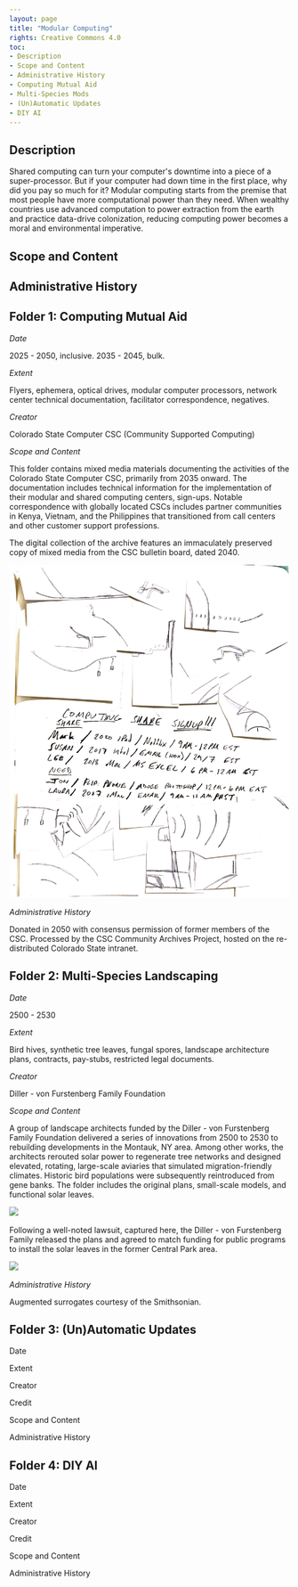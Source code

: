 ```yaml
---
layout: page
title: "Modular Computing"
rights: Creative Commons 4.0
toc:
- Description
- Scope and Content
- Administrative History
- Computing Mutual Aid
- Multi-Species Mods
- (Un)Automatic Updates
- DIY AI 
---
```


## Description

Shared computing can turn your computer's downtime into a piece of a super-processor. But if your computer had down time in the first place, why did you pay so much for it? Modular computing starts from the premise that most people have more computational power than they need. When wealthy countries use advanced computation to power extraction from the earth and practice data-drive colonization, reducing computing power becomes a moral and environmental imperative.

## Scope and Content

## Administrative History

## Folder 1: Computing Mutual Aid



*Date*

2025 - 2050, inclusive.
2035 - 2045, bulk.


*Extent*

Flyers, ephemera, optical drives, modular computer processors, network center technical documentation, facilitator correspondence, negatives.

*Creator*

Colorado State Computer CSC (Community Supported Computing)

*Scope and Content*

This folder contains mixed media materials documenting the activities of the Colorado State Computer CSC, primarily from 2035 onward. The documentation includes technical information for the implementation of their modular and shared computing centers, sign-ups. Notable correspondence with globally located CSCs includes partner communities in Kenya, Vietnam, and the Philippines that transitioned from call centers and other customer support professions. 

The digital collection of the archive features an immaculately preserved copy of mixed media from the CSC bulletin board, dated 2040.

![Preserved copy of a CSC bulletin board. 2040.][image-1]

*Administrative History*

Donated in 2050 with consensus permission of former members of the CSC. Processed by the CSC Community Archives Project, hosted on the re-distributed Colorado State intranet.

## Folder 2: Multi-Species Landscaping

*Date*

2500 - 2530

*Extent*

Bird hives, synthetic tree leaves, fungal spores, landscape architecture plans, contracts, pay-stubs, restricted legal documents.

*Creator*

Diller - von Furstenberg Family Foundation
  
*Scope and Content*

A group of landscape architects funded by the Diller - von Furstenberg Family Foundation delivered a series of innovations from 2500 to 2530 to rebuilding developments in the Montauk, NY area. Among other works, the architects rerouted solar power to regenerate tree networks and designed elevated, rotating, large-scale aviaries that simulated migration-friendly climates. Historic bird populations were subsequently reintroduced from gene banks. The folder includes the original plans, small-scale models, and functional solar leaves.

 ![][image-2]

Following a well-noted lawsuit, captured here, the Diller - von Furstenberg Family released the plans and agreed to match funding for public programs to install the solar leaves in the former Central Park area.

![][image-3]

*Administrative History* 

Augmented surrogates courtesy of the Smithsonian. 

## Folder 3: (Un)Automatic Updates

Date

Extent

Creator

Credit
  
Scope and Content

Administrative History 

## Folder 4: DIY AI

Date

Extent

Creator

Credit
  
Scope and Content

Administrative History 

[image-1]:	https://github.com/jfo-omalley/repairarch/blob/master/_texts/images/computingshare.png?raw=true
[image-2]:	https://github.com/jfo-omalley/repairarch/blob/master/_texts/images/drawingsls.png?raw=true
[image-3]:	https://github.com/jfo-omalley/repairarch/blob/master/_texts/images/trees.png?raw=true